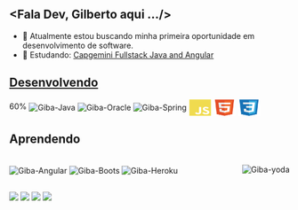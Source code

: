 
## <Fala Dev, Gilberto aqui .../>

- 🔭 Atualmente estou buscando minha primeira oportunidade em desenvolvimento de software.
- 🌱 Estudando:  <a href="https://web.digitalinnovation.one/track/capgemini-fullstack-java-and-angular?tab=path">Capgemini Fullstack Java and Angular</a>

<div>
  <a href="https://github.com/XxGiillxX">
</div>
<div>
<h2>Desenvolvendo</h2>

<a> 60% <img align="center" alt="Giba-Java" height="30" width="40" src="https://cdn.jsdelivr.net/gh/devicons/devicon/icons/java/java-original.svg"></a>
<img align="center" alt="Giba-Oracle" height="30" width="40" src="https://cdn.jsdelivr.net/gh/devicons/devicon/icons/oracle/oracle-original.svg">
<img align="center" alt="Giba-Spring" height="30" width="40" src="https://cdn.jsdelivr.net/gh/devicons/devicon/icons/spring/spring-original.svg">
<img align="center" alt="Giba-Js" height="30" width="40" src="https://raw.githubusercontent.com/devicons/devicon/master/icons/javascript/javascript-plain.svg">
<img align="center" alt="Giba-HTML" height="30" width="40" src="https://raw.githubusercontent.com/devicons/devicon/master/icons/html5/html5-original.svg">
<img align="center" alt="Giba-CSS" height="30" width="40" src="https://raw.githubusercontent.com/devicons/devicon/master/icons/css3/css3-original.svg">

</div>
</div>
<div>
<h2>Aprendendo</h2>
<div style="display: inline_block"><br> 
<img align="center" alt="Giba-Angular" height="30" width="40" src="https://cdn.jsdelivr.net/gh/devicons/devicon/icons/angularjs/angularjs-original.svg">
<img align="center" alt="Giba-Boots" height="30" width="40" src="https://cdn.jsdelivr.net/gh/devicons/devicon/icons/bootstrap/bootstrap-original.svg">
<img align="center" alt="Giba-Heroku" height="30" width="40" src="https://cdn.jsdelivr.net/gh/devicons/devicon/icons/heroku/heroku-original.svg">
<img align="right" height="180em" alt="Giba-yoda" src="http://clubedosgeeks.com.br/wp-content/uploads/2016/01/quando_compila.gif">
</div>



##

<div> 
  <a href="https://wa.me/5581987955381?text=Oi%20Gilberto%20tudo%20bem%20?" target="_blank"><img src="https://img.shields.io/badge/WhatsApp-25D366?style=for-the-badge&logo=whatsapp&logoColor=white" target="_blank"></a> 
 <a href="https://discord.gg/qYQfsyMPNw" target="_blank"><img src="https://img.shields.io/badge/Discord-7289DA?style=for-the-badge&logo=discord&logoColor=white" target="_blank"></a> 
  <a href = "mailto:gilbertomacena@gmail.com"><img src="https://img.shields.io/badge/-Gmail-%23333?style=for-the-badge&logo=gmail&logoColor=red" target="_blank"></a>
  <a href="https://www.linkedin.com/in/gilbertomacena" target="_blank"><img src="https://img.shields.io/badge/-LinkedIn-%230077B5?style=for-the-badge&logo=linkedin&logoColor=white" target="_blank"></a> 
</div>
